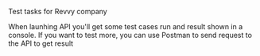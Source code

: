 Test tasks for Revvy company

When launhing API you'll get some test cases run and result shown in a console.
If you want to test more, you can use Postman to send request to the API to get result